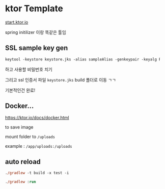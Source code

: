 # ktor Template

[start.ktor.io](https://start.ktor.io/)

spring initilizer 이랑 똑같은 툴임


## SSL sample key gen

```ps
keytool -keystore keystore.jks -alias sampleAlias -genkeypair -keyalg RSA -keysize 4096 -validity 3 -dname 'CN=localhost, OU=ktor, O=ktor, L=Unspecified, ST=Unspecified, C=US'
```

하고 사용할 비밀번호 치기

그리고 ssl 인증서 파일 `keystore.jks` build 폴더로 이동 ㄱㄱ

기본적인건 완료!

## Docker...

https://ktor.io/docs/docker.html

to save image

mount folder to `/uploads`

example : `/app/uploads:/uploads`

## auto reload

```ps
./gradlew -t build -x test -i

./gradlew :run
```


